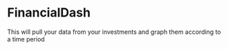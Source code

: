 # FinancialDash
This will pull your data from your investments and graph them according to a time period
